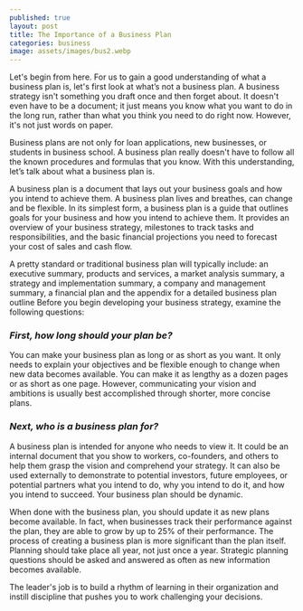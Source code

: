 ```yaml
---
published: true
layout: post
title: The Importance of a Business Plan
categories: business
image: assets/images/bus2.webp
---
```


Let's begin from here. For us to gain a good understanding of what a business plan is, let's first look at what’s not a business plan. A business strategy isn't something you draft once and then forget about. It doesn't even have to be a document; it just means you know what you want to do in the long run, rather than what you think you need to do right now. However, it's not just words on paper.

Business plans are not only for loan applications, new businesses, or students in business school. A business plan really doesn't have to follow all the known procedures and formulas that you know. With this understanding, let’s talk about what a business plan is. 

A business plan is a document that lays out your business goals and how you intend to achieve them. A business plan lives and breathes, can change and be flexible. In its simplest form, a business plan is a guide that outlines goals for your business and how you intend to achieve them. It provides an overview of your business strategy, milestones to track tasks and responsibilities, and the basic financial projections you need to forecast your cost of sales and cash flow. 

A pretty standard or traditional business plan will typically include: an executive summary, products and services, a market analysis summary, a strategy and implementation summary, a company and management summary, a financial plan and the appendix for a detailed business plan outline
Before you begin developing your business strategy, examine the following questions:

### _First, how long should your plan be?_

You can make your business plan as long or as short as you want. It only needs to explain your objectives and be flexible enough to change when new data becomes available. You can make it as lengthy as a dozen pages or as short as one page. However, communicating your vision and ambitions is usually best accomplished through shorter, more concise plans.

### _Next, who is a business plan for?_

A business plan is intended for anyone who needs to view it. It could be an internal document that you show to workers, co-founders, and others to help them grasp the vision and comprehend your strategy. It can also be used externally to demonstrate to potential investors, future employees, or potential partners what you intend to do, why you intend to do it, and how you intend to succeed. Your business plan should be dynamic.

When done with the business plan, you should update it as new plans become available. In fact, when businesses track their performance against the plan, they are able to grow by up to 25% of their performance.
The process of creating a business plan is more significant than the plan itself. Planning should take place all year, not just once a year. Strategic planning questions should be asked and answered as often as new information becomes available.

The leader's job is to build a rhythm of learning in their organization and instill discipline that pushes you to work challenging your decisions.
